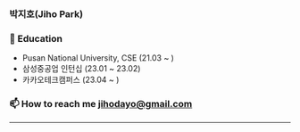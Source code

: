 <h3 align="left">박지호(Jiho Park)</h3>

### 📖 Education <br>
 - Pusan National University, CSE (21.03 ~ )<br>
 - 삼성중공업 인턴십 (23.01 ~ 23.02)<br>
 - 카카오테크캠퍼스 (23.04 ~ ) <br>
### 📫 How to reach me jihodayo@gmail.com<br>

---

<p align="left">
</p>

